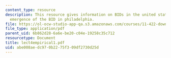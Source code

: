 ```yaml
---
content_type: resource
description: This resource gives information on BIDs in the united states, and the
  emergence of the BID in philadelphia.
file: https://ol-ocw-studio-app-qa.s3.amazonaws.com/courses/11-422-downtown-management-organizations-fall-2006/abe008aedc970b2275f309df2730d25d_lect4empirical1.pdf
file_type: application/pdf
parent_uid: 6b862d28-6a6e-be20-c04e-19258c35c712
resourcetype: Document
title: lect4empirical1.pdf
uid: abe008ae-dc97-0b22-75f3-09df2730d25d
---
```


